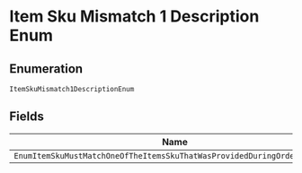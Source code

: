 
# Item Sku Mismatch 1 Description Enum

## Enumeration

`ItemSkuMismatch1DescriptionEnum`

## Fields

| Name |
|  --- |
| `EnumItemSkuMustMatchOneOfTheItemsSkuThatWasProvidedDuringOrderCreation` |

